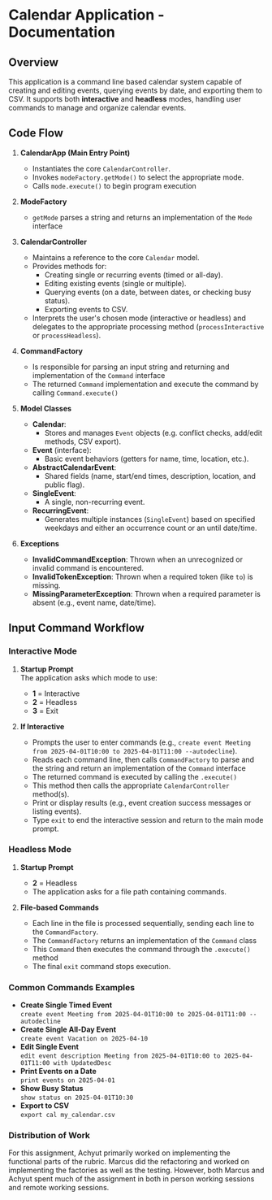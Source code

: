 # Calendar Application - Documentation

## Overview
This application is a command line based calendar system capable of creating and editing events, querying events by date, and exporting them to CSV. It supports both **interactive** and **headless** modes, handling user commands to manage and organize calendar events.

## Code Flow

1. **CalendarApp (Main Entry Point)**
    - Instantiates the core `CalendarController`.
    - Invokes `modeFactory.getMode()` to select the appropriate mode.
    - Calls `mode.execute()` to begin program execution
   
2. **ModeFactory**
   - `getMode` parses a string and returns an implementation of the `Mode` interface

3. **CalendarController**
    - Maintains a reference to the core `Calendar` model.
    - Provides methods for:
        - Creating single or recurring events (timed or all-day).
        - Editing existing events (single or multiple).
        - Querying events (on a date, between dates, or checking busy status).
        - Exporting events to CSV.
    - Interprets the user's chosen mode (interactive or headless) and delegates to the appropriate processing method (`processInteractive` or `processHeadless`).

4. **CommandFactory**
    - Is responsible for parsing an input string and returning and implementation of the `Command` interface
    - The returned `Command` implementation and execute the command by calling `Command.execute()`

5. **Model Classes**
    - **Calendar**:
        - Stores and manages `Event` objects (e.g. conflict checks, add/edit methods, CSV export).
    - **Event** (interface):
        - Basic event behaviors (getters for name, time, location, etc.).
    - **AbstractCalendarEvent**:
        - Shared fields (name, start/end times, description, location, and public flag).
    - **SingleEvent**:
        - A single, non-recurring event.
    - **RecurringEvent**:
        - Generates multiple instances (`SingleEvent`) based on specified weekdays and either an occurrence count or an until date/time.

6. **Exceptions**
    - **InvalidCommandException**: Thrown when an unrecognized or invalid command is encountered.
    - **InvalidTokenException**: Thrown when a required token (like `to`) is missing.
    - **MissingParameterException**: Thrown when a required parameter is absent (e.g., event name, date/time).

## Input Command Workflow

### Interactive Mode
1. **Startup Prompt**  
   The application asks which mode to use:
    - **1** = Interactive
    - **2** = Headless
    - **3** = Exit

2. **If Interactive**
    - Prompts the user to enter commands (e.g., `create event Meeting from 2025-04-01T10:00 to 2025-04-01T11:00 --autodecline`).
    - Reads each command line, then calls `CommandFactory` to parse and the string and return an implementation of the `Command` interface
    - The returned command is executed by calling the `.execute()`
    - This method then calls the appropriate `CalendarController` method(s).
    - Print or display results (e.g., event creation success messages or listing events).
    - Type `exit` to end the interactive session and return to the main mode prompt.

### Headless Mode
1. **Startup Prompt**
    - **2** = Headless
    - The application asks for a file path containing commands.

2. **File-based Commands**
    - Each line in the file is processed sequentially, sending each line to the `CommandFactory`.
    - The `CommandFactory` returns an implementation of the `Command` class
    - This `Command` then executes the command through the `.execute()` method
    - The final `exit` command stops execution.

### Common Commands Examples
- **Create Single Timed Event**  
  `create event Meeting from 2025-04-01T10:00 to 2025-04-01T11:00 --autodecline`
- **Create Single All-Day Event**  
  `create event Vacation on 2025-04-10`
- **Edit Single Event**  
  `edit event description Meeting from 2025-04-01T10:00 to 2025-04-01T11:00 with UpdatedDesc`
- **Print Events on a Date**  
  `print events on 2025-04-01`
- **Show Busy Status**  
  `show status on 2025-04-01T10:30`
- **Export to CSV**  
  `export cal my_calendar.csv`

### Distribution of Work
For this assignment, Achyut primarily worked on implementing the functional parts of the rubric.
Marcus did the refactoring and worked on implementing the factories as well as the testing. 
However, both Marcus and Achyut spent much of the assignment in both in person working sessions and remote working sessions.